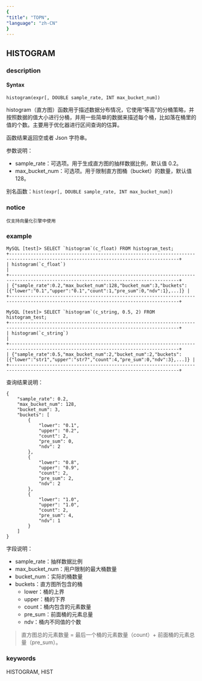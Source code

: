 ```yaml
---
{
"title": "TOPN",
"language": "zh-CN"
}
---
```


<!-- 
Licensed to the Apache Software Foundation (ASF) under one
or more contributor license agreements.  See the NOTICE file
distributed with this work for additional information
regarding copyright ownership.  The ASF licenses this file
to you under the Apache License, Version 2.0 (the
"License"); you may not use this file except in compliance
with the License.  You may obtain a copy of the License at

  http://www.apache.org/licenses/LICENSE-2.0

Unless required by applicable law or agreed to in writing,
software distributed under the License is distributed on an
"AS IS" BASIS, WITHOUT WARRANTIES OR CONDITIONS OF ANY
KIND, either express or implied.  See the License for the
specific language governing permissions and limitations
under the License.
-->

## HISTOGRAM
### description
#### Syntax

`histogram(expr[, DOUBLE sample_rate, INT max_bucket_num])`

histogram（直方图）函数用于描述数据分布情况，它使用“等高”的分桶策略，并按照数据的值大小进行分桶，并用一些简单的数据来描述每个桶，比如落在桶里的值的个数。主要用于优化器进行区间查询的估算。

函数结果返回空或者 Json 字符串。

参数说明：
- sample_rate：可选项。用于生成直方图的抽样数据比例，默认值 0.2。
- max_bucket_num：可选项。用于限制直方图桶（bucket）的数量，默认值 128。

别名函数：`hist(expr[, DOUBLE sample_rate, INT max_bucket_num])`

### notice

```
仅支持向量化引擎中使用
```

### example

```
MySQL [test]> SELECT `histogram`(c_float) FROM histogram_test;
+-------------------------------------------------------------------------------------------------------------------------------------+
| histogram(`c_float`)                                                                                                                |
+-------------------------------------------------------------------------------------------------------------------------------------+
| {"sample_rate":0.2,"max_bucket_num":128,"bucket_num":3,"buckets":[{"lower":"0.1","upper":"0.1","count":1,"pre_sum":0,"ndv":1},...]} |
+-------------------------------------------------------------------------------------------------------------------------------------+

MySQL [test]> SELECT `histogram`(c_string, 0.5, 2) FROM histogram_test;
+-------------------------------------------------------------------------------------------------------------------------------------+
| histogram(`c_string`)                                                                                                               |
+-------------------------------------------------------------------------------------------------------------------------------------+
| {"sample_rate":0.5,"max_bucket_num":2,"bucket_num":2,"buckets":[{"lower":"str1","upper":"str7","count":4,"pre_sum":0,"ndv":3},...]} |
+-------------------------------------------------------------------------------------------------------------------------------------+
```

查询结果说明：

```
{
    "sample_rate": 0.2, 
    "max_bucket_num": 128, 
    "bucket_num": 3, 
    "buckets": [
        {
            "lower": "0.1", 
            "upper": "0.2", 
            "count": 2, 
            "pre_sum": 0, 
            "ndv": 2
        }, 
        {
            "lower": "0.8", 
            "upper": "0.9", 
            "count": 2, 
            "pre_sum": 2, 
            "ndv": 2
        }, 
        {
            "lower": "1.0", 
            "upper": "1.0", 
            "count": 2, 
            "pre_sum": 4, 
            "ndv": 1
        }
    ]
}
```

字段说明：
- sample_rate：抽样数据比例
- max_bucket_num：用户限制的最大桶数量
- bucket_num：实际的桶数量
- buckets：直方图所包含的桶
  - lower：桶的上界
  - upper：桶的下界
  - count：桶内包含的元素数量
  - pre_sum：前面桶的元素总量
  - ndv：桶内不同值的个数

> 直方图总的元素数量 = 最后一个桶的元素数量（count）+ 前面桶的元素总量（pre_sum）。

### keywords

HISTOGRAM, HIST
